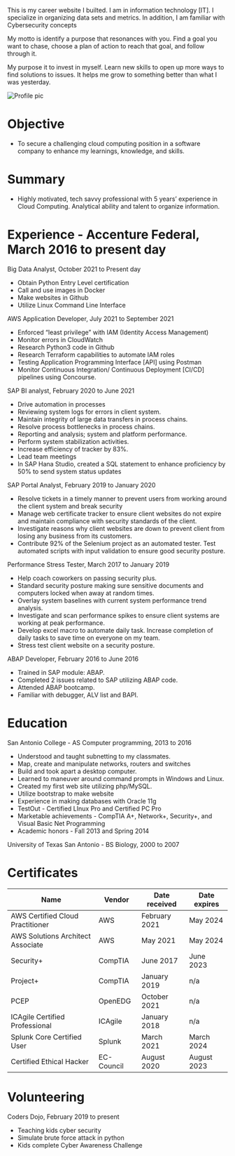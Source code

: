 This is my career website I builted. I am in information technology [IT]. I specialize in organizing data sets and metrics. In addition, I am familiar with Cybersecurity concepts

My motto is identify a purpose that resonances with you. Find a goal you want to chase, choose a plan of action to reach that goal, and follow through it.

My purpose it to invest in myself. Learn new skills to open up more ways to find solutions to issues. It helps me grow to something better than what I was yesterday.

![Profile pic](https://yt3.ggpht.com/ytc/AKedOLQHb5RyMN68WHBL9Sf6dQ32LjdTiE8q1mtaQT8V_A=s176-c-k-c0x00ffffff-no-rj-mo)

# Objective
- To secure a challenging cloud computing position in a software company to enhance my learnings, knowledge, and skills.

# Summary 
- Highly motivated, tech savvy professional with 5 years’ experience in Cloud Computing. Analytical ability and talent to organize information.

# Experience - Accenture Federal, March 2016 to present day

Big Data Analyst, October 2021 to Present day
- Obtain Python Entry Level certification
- Call and use images in Docker
- Make websites in Github
- Utilize Linux Command Line Interface

AWS Application Developer, July 2021 to September 2021
- Enforced “least privilege” with IAM (Identity Access Management)
- Monitor errors in CloudWatch
- Research Python3 code in Github
- Research Terraform capabilities to automate IAM roles
- Testing Application Programming Interface [API] using Postman 
- Monitor Continuous Integration/ Continuous Deployment [CI/CD] pipelines using Concourse.

SAP BI analyst, February 2020 to June 2021
- Drive automation in processes
- Reviewing system logs for errors in client system.
- Maintain integrity of large data transfers in process chains.
- Resolve process bottlenecks in process chains.
- Reporting and analysis; system and platform performance.
- Perform system stabilization activities.
- Increase efficiency of tracker by 83%.
- Lead team meetings
- In SAP Hana Studio, created a SQL statement to enhance proficiency by 50% to send system status updates

SAP Portal Analyst, February 2019 to January 2020
- Resolve tickets in a timely manner to prevent users from working around the client system and break security
- Manage web certificate tracker to ensure client websites do not expire and maintain compliance with security standards of the client.
- Investigate reasons why client websites are down to prevent client from losing any business from its customers.
- Contribute 92% of the Selenium project as an automated tester. Test automated scripts with input validation to ensure good security posture.

Performance Stress Tester, March 2017 to January 2019
- Help coach coworkers on passing security plus.
- Standard security posture making sure sensitive documents and computers locked when away at random times.
- Overlay system baselines with current system performance trend analysis.
- Investigate and scan performance spikes to ensure client systems are working at peak performance.
- Develop excel macro to automate daily task. Increase completion of daily tasks to save time on everyone on my team.
- Stress test client website on a security posture.

ABAP Developer, February 2016 to June 2016
- Trained in SAP module: ABAP.
- Completed 2 issues related to SAP utilizing ABAP code.
- Attended ABAP bootcamp.
- Familiar with debugger, ALV list and BAPI.

# Education
San Antonio College - AS Computer programming, 2013 to 2016
- Understood and taught subnetting to my classmates.
- Map, create and manipulate networks, routers and switches
- Build and took apart a desktop computer.
- Learned to maneuver around command prompts in Windows and Linux.
- Created my first web site utilizing php/MySQL.
- Utilize bootstrap to make website
- Experience in making databases with Oracle 11g
- TestOut - Certified LInux Pro and Certified PC Pro
- Marketable achievements - CompTIA A+, Network+, Security+, and Visual Basic Net Programming
- Academic honors - Fall 2013 and Spring 2014

University of Texas San Antonio - BS Biology, 2000 to 2007

# Certificates

Name | Vendor | Date received | Date expires
--- | --- | --- | --- |
AWS Certified Cloud Practitioner | AWS | February 2021 | May 2024
AWS Solutions Architect Associate | AWS | May 2021 | May 2024
Security+ | CompTIA | June 2017 | June 2023
Project+ | CompTIA | January 2019 | n/a
PCEP | OpenEDG | October 2021 | n/a
ICAgile Certified Professional | ICAgile | January 2018 | n/a
Splunk Core Certified User | Splunk | March 2021 | March 2024
Certified Ethical Hacker | EC-Council | August 2020 | August 2023

# Volunteering
Coders Dojo, February 2019 to present
- Teaching kids cyber security
- Simulate brute force attack in python
- Kids complete Cyber Awareness Challenge
